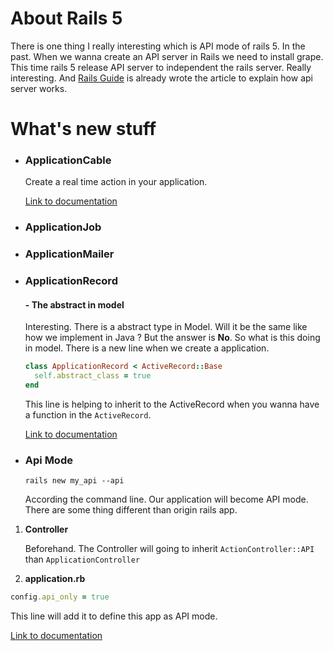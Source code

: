 # About Rails 5

There is one thing I really interesting which is API mode of rails 5. In the past. When we wanna create an API server in Rails we need to install grape. This time rails 5 release API server to independent the rails server. Really interesting. And [Rails Guide](http://edgeguides.rubyonrails.org/api_app.html) is already wrote the article to explain how api server works.

# What's new stuff

* ### ApplicationCable

  Create a real time action in your application.

  [Link to documentation](http://edgeguides.rubyonrails.org/action_cable_overview.html)

* ### ApplicationJob

* ### ApplicationMailer

* ### ApplicationRecord
  #### - The abstract in model
  Interesting. There is a abstract type in Model. Will it be the same like how we implement in Java ? But the answer is <b>No</b>. So what is this doing in model. There is a new line when we create a application.

  ```ruby
  class ApplicationRecord < ActiveRecord::Base
    self.abstract_class = true
  end
  ```

  This line is helping to inherit to the ActiveRecord when you wanna have a function in the ``ActiveRecord``.

  [Link to documentation](http://blog.bigbinary.com/2015/12/28/application-record-in-rails-5.html)

* ### Api Mode

  ```shell
  rails new my_api --api
  ```

  According the command line. Our application will become API mode. There are some thing different than origin rails app.

 1. <b>Controller</b>

    Beforehand. The Controller will going to inherit ```ActionController::API``` than ```ApplicationController```

 2. <b>application.rb </b>

   ```ruby
   config.api_only = true
   ```

   This line will add it to define this app as API mode.

  [Link to documentation](http://edgeguides.rubyonrails.org/api_app.html)
